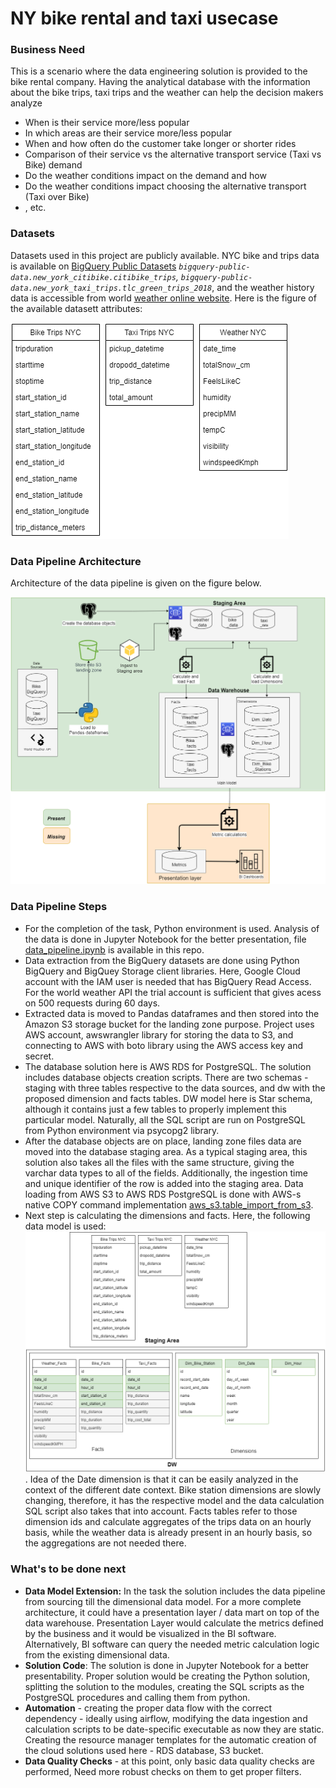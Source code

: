 # NY bike rental and taxi usecase

### Business Need
This is a scenario where the data engineering solution is provided to the bike rental company. Having the analytical database with the information about the bike trips, taxi trips and the weather can help the decision makers analyze
* When is their service more/less popular
* In which areas are their service more/less popular
* When and how often do the customer take longer or shorter rides
* Comparison of their service vs the alternative transport service (Taxi vs Bike) demand
* Do the weather conditions impact on the demand and how
* Do the weather conditions impact choosing the alternative transport (Taxi over Bike)
* , etc.

### Datasets
Datasets used in this project are publicly available. NYC bike and trips data is available on [BigQuery Public Datasets](https://cloud.google.com/bigquery/public-data) *`bigquery-public-data.new_york_citibike.citibike_trips`, `bigquery-public-data.new_york_taxi_trips.tlc_green_trips_2018`*, and the weather history data is accessible from world [weather online website](https://www.worldweatheronline.com/developer/api/historical-weather-api.aspx).
Here is the figure of the available datasett attributes:

![datasets](/images/model2.png)

### Data Pipeline Architecture
Architecture of the data pipeline is given on the figure below. 

![data pipeline architecture diagram](/images/model.png)

### Data Pipeline Steps
* For the completion of the task, Python environment is used. Analysis of the data is done in Jupyter Notebook for the better presentation, file [data_pipeline.ipynb](https://github.com/gogoladzetedo/ny_bike_taxi_usecase/blob/main/Data_pipeline.ipynb) is available in this repo.
* Data extraction from the BigQuery datasets are done using Python BigQuery and BigQuey Storage client libraries. Here, Google Cloud account with the IAM user is needed that has BigQuery Read Access. For the world weather API the trial account is sufficient that gives acess on 500 requests during 60 days. 
* Extracted data is moved to Pandas dataframes and then stored into the Amazon S3 storage bucket for the landing zone purpose. Project uses AWS account, awswrangler library for storing the data to S3, and connecting to AWS with boto library using the AWS access key and secret.
* The database solution here is AWS RDS for PostgreSQL. The solution includes database objects creation scripts. There are two schemas - staging with three tables respective to the data sources, and dw with the proposed dimension and facts tables. DW model here is Star schema, although it contains just a few tables to properly implement this particular model. Naturally, all the SQL script are run on PostgreSQL from Python environment via psycopg2 library.
* After the database objects are on place, landing zone files data are moved into the database staging area. As a typical staging area, this solution also takes all the files with the same structure, giving the varchar data types to all of the fields. Additionally, the ingestion time and unique identifier of the row is added into the staging area. Data loading from AWS S3 to AWS RDS PostgreSQL is done with AWS-s native COPY command implementation [aws_s3.table_import_from_s3](https://docs.aws.amazon.com/AmazonRDS/latest/UserGuide/PostgreSQL.Procedural.Importing.html). 
* Next step is calculating the dimensions and facts. Here, the following data model is used: ![data model](/images/model3.png) . Idea of the Date dimension is that it can be easily analyzed in the context of the different date context. Bike station dimensions are slowly changing, therefore, it has the respective model and the data calculation SQL script also takes that into account. Facts tables refer to those dimension ids and calculate aggregates of the trips data on an hourly basis, while the weather data is already present in an hourly basis, so the aggregations are not needed there.


### What's to be done next
* **Data Model Extension:** In the task the solution includes the data pipeline from sourcing till the dimensional data model. For a more complete architecture, it could have a presentation layer / data mart on top of the data warehouse. Presentation Layer would calculate the metrics defined by the business and it would be visualized in the BI software. Alternatively, BI software can query the needed metric calculation logic from the existing dimensional data.
* **Solution Code**: The solution is done in Jupyter Notebook for a better presentability. Proper solution would be creating the Python solution, splitting the solution to the modules, creating the SQL scripts as the PostgreSQL procedures and calling them from python.
* **Automation** - creating the proper data flow with the correct dependency - ideally using airflow, modifying the data ingestion and calculation scripts to be date-specific executable as now they are static. Creating the resource manager templates for the automatic creation of the cloud solutions used here - RDS database, S3 bucket.
* **Data Quality Checks** - at this point, only basic data quality checks are performed, Need more robust checks on them to get proper filters.
